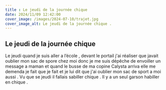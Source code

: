 ```yaml
---
title : Le jeudi de la journée chique
date: 2024/11/09 12:42:00
cover_image: /images/2024-07-10/trajet.jpg
cover_image_alt: Le jeudi de la journée chique .
---
```


## Le jeudi de la journée chique ##

 Le jeudi quand je suis aller a l’école , devant le portail j'ai réaliser que javait oublier mon sac de spore chez moi donc je me suis dépêche de envoiller un message a maman et quand le busse de ma copine Calysta  arriva elle me demenda je fait que je fait et je lui dit que j'ai oublier mon sac de sport  a moi aussi .
 Vu que se jeudi il fallais  sabiller chique .
Il y a un seul garson habiller en chique .